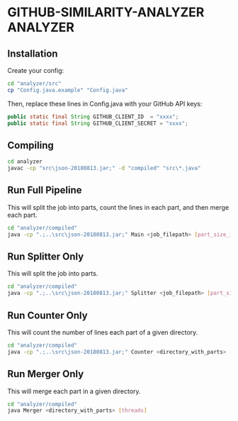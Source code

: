 # GITHUB-SIMILARITY-ANALYZER ANALYZER

## Installation

Create your config:

```bash
cd "analyzer/src"
cp "Config.java.example" "Config.java"
```

Then, replace these lines in Config.java with your GitHub API keys:

```java
public static final String GITHUB_CLIENT_ID  = "xxxx";
public static final String GITHUB_CLIENT_SECRET = "xxxx";
```

## Compiling

```bash
cd analyzer
javac -cp "src\json-20180813.jar;" -d "compiled" "src\*.java"
```

## Run Full Pipeline

This will split the job into parts, count the lines in each part, and then merge each part.

```bash
cd "analyzer/compiled"
java -cp ".;..\src\json-20180813.jar;" Main <job_filepath> [part_size_in_bytes]
```

## Run Splitter Only

This will split the job into parts.

```bash
cd "analyzer/compiled"
java -cp ".;..\src\json-20180813.jar;" Splitter <job_filepath> [part_size_in_bytes]
```

## Run Counter Only

This will count the number of lines each part of a given directory.

```bash
cd "analyzer/compiled"
java -cp ".;..\src\json-20180813.jar;" Counter <directory_with_parts> [threads]
```

## Run Merger Only

This will merge each part in a given directory.

```bash
cd "analyzer/compiled"
java Merger <directory_with_parts> [threads]
```

